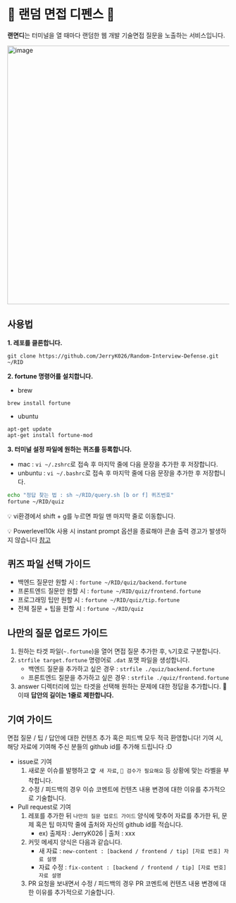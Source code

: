 # 🏰 랜덤 면접 디펜스 🏰
<b>랜면디</b>는 터미널을 열 때마다 랜덤한 웹 개발 기술면접 질문을 노출하는 서비스입니다.

<img width="588" alt="image" src="https://user-images.githubusercontent.com/55067949/211290409-ce0992db-16b6-4fee-baff-f227512e829b.png">

## 사용법
<b>1. 레포를 클론합니다.</b>
```
git clone https://github.com/JerryK026/Random-Interview-Defense.git ~/RID
```

<b>2. fortune 명령어를 설치합니다.</b>
- brew
```
brew install fortune
```
- ubuntu
```
apt-get update
apt-get install fortune-mod
```

<b>3. 터미널 설정 파일에 원하는 퀴즈를 등록합니다.</b>
- mac : `vi ~/.zshrc`로 접속 후 마지막 줄에 다음 문장을 추가한 후 저장합니다.
- unbuntu : `vi ~/.bashrc`로 접속 후 마지막 줄에 다음 문장을 추가한 후 저장합니다.


```bash
echo "정답 찾는 법 : sh ~/RID/query.sh [b or f] 퀴즈번호"
fortune ~/RID/quiz
```

💡 vi환경에서 shift + g를 누르면 파일 맨 마지막 줄로 이동합니다.

💡 Powerlevel10k 사용 시 instant prompt 옵션을 종료해야 콘솔 출력 경고가 발생하지 않습니다 [참고](https://github.com/JerryK026/random-interview-defense/issues/7)


## 퀴즈 파일 선택 가이드
- 백엔드 질문만 원할 시 : `fortune ~/RID/quiz/backend.fortune`
- 프론트엔드 질문만 원할 시 : `fortune ~/RID/quiz/frontend.fortune`
- 프로그래밍 팁만 원할 시 : `fortune ~/RID/quiz/tip.fortune`
- 전체 질문 + 팁을 원할 시 : `fortune ~/RID/quiz`

## 나만의 질문 업로드 가이드
1. 원하는 타겟 파일(`~.fortune`)을 열어 면접 질문 추가한 후, `%`기호로 구분합니다.
2. `strfile target.fortune` 명령어로 `.dat` 포맷 파일을 생성합니다.
   - 백엔드 질문을 추가하고 싶은 경우 : `strfile ./quiz/backend.fortune`
   - 프론트엔드 질문을 추가하고 싶은 경우 : `strfile ./quiz/frontend.fortune`
3. answer 디렉터리에 있는 타겟을 선택해 원하는 문제에 대한 정답을 추가합니다. 🚨 이때 <b>답안의 길이는 1줄로 제한합니다.</b>

## 기여 가이드
면접 질문 / 팁 / 답안에 대한 컨텐츠 추가 혹은 피드백 모두 적극 환영합니다!
기여 시, 해당 자료에 기여해 주신 분들의 github id를 추가해 드립니다 :D
- issue로 기여
   1. 새로운 이슈를 발행하고 `🏆 새 자료`, `🚨 검수가 필요해요` 등 상황에 맞는 라벨을 부착합니다.
   2. 수정 / 피드백의 경우 이슈 코멘트에 컨텐츠 내용 변경에 대한 이유를 추가적으로 기술합니다.
- Pull request로 기여
   1. 레포를 추가한 뒤 `나만의 질문 업로드 가이드` 양식에 맞추어 자료를 추가한 뒤, 문제 혹은 팁 마지막 줄에 출처와 자신의 github id를 적습니다.
      - ex) 출제자 : JerryK026 | 출처 : xxx
   2. 커밋 메세지 양식은 다음과 같습니다.
      - 새 자료 : `new-content : [backend / frontend / tip] [자료 번호] 자료 설명`
      - 자료 수정 : `fix-content : [backend / frontend / tip] [자료 번호] 자료 설명`
   3. PR 요청을 보내면서 수정 / 피드백의 경우 PR 코멘트에 컨텐츠 내용 변경에 대한 이유를 추가적으로 기술합니다.